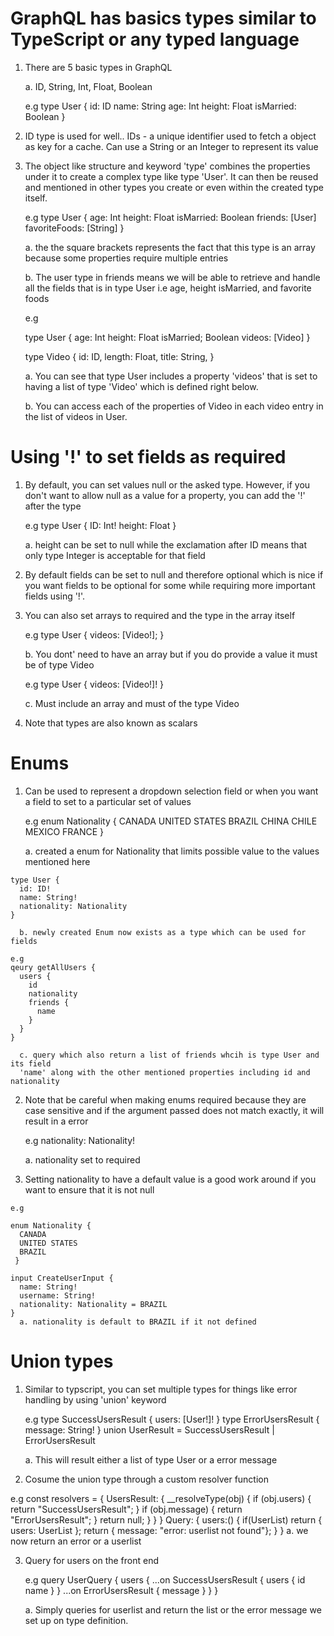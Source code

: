 # GraphQL has basics types similar to TypeScript or any typed language

   1. There are 5 basic types in GraphQL

      a. ID, String, Int, Float, Boolean
   
      e.g
      type User {
         id: ID
         name: String
         age: Int
         height: Float
         isMarried: Boolean
      }

   2. ID type is used for well.. IDs - a unique identifier used to fetch a
      object as key for a cache. Can use a String or an Integer to represent its
      value
      
   3. The object like structure and keyword 'type' combines the properties under
      it to create a complex type like type 'User'. It can then be reused and
      mentioned in other types you create or even within the created type
      itself. 

      e.g
      type User {
         age: Int
         height: Float
         isMarried: Boolean
         friends: [User]
         favoriteFoods: [String]
      }

      a. the the square brackets represents the fact that this type is an array
      because some properties require multiple entries

      b. The user type in friends means we will be able to retrieve and handle
      all the fields that is in type User i.e age, height isMarried, and
      favorite foods 

      e.g 

      type User {
         age: Int
         height: Float
         isMarried; Boolean 
         videos: [Video]
      }

      type Video {
         id: ID,
         length: Float,
         title: String,
      }

      a. You can see that type User includes a property 'videos' that is set to
      having a list of type 'Video' which is defined right below. 
      
      b. You can access each of the properties of Video in each video entry in the list of videos
      in User. 

# Using '!' to set fields as required 

   1. By default, you can set values null or the asked type. However, if you
      don't want to allow null as a value for a property, you can add the '!'
      after the type

      e.g
      type User {
         ID: Int!
         height: Float
      }

      a. height can be set to null while the exclamation after ID means that
      only type Integer is acceptable for that field

   2. By default fields can be set to null and therefore optional which is nice
      if you want  fields to be optional for some while requiring more important
      fields using '!'.

   3. You can also set arrays to required and the type in the array itself 

      e.g
      type User {
         videos: [Video!];
      }

      b. You dont' need to have an array but if you do provide a value it must
      be of type Video

      e.g
      type User {
         videos: [Video!]!
      }

      c. Must include an array and must of the type Video

   4. Note that types are also known as scalars 

# Enums 

  1. Can be used to represent a dropdown selection field or when you want a
     field to set to a particular set of values 

     e.g 
     enum Nationality {
      CANADA
      UNITED STATES
      BRAZIL
      CHINA
      CHILE
      MEXICO
      FRANCE
     }
    
      a. created a enum for Nationality that limits possible value to the values mentioned here 

    type User {
      id: ID!
      name: String!
      nationality: Nationality
    }

      b. newly created Enum now exists as a type which can be used for fields 

    e.g
    qeury getAllUsers {
      users {
        id
        nationality
        friends {
          name
        }
      }
    }

      c. query which also return a list of friends whcih is type User and its field
      'name' along with the other mentioned properties including id and nationality

  2. Note that be careful when making enums required because they are case
     sensitive and if the argument passed does not match exactly, it will result
     in a error

     e.g nationality: Nationality!

      a. nationality set to required 

  3. Setting nationality to have a default value is a good work around if you
     want to ensure that it is not null 

    e.g

    enum Nationality {
      CANADA
      UNITED STATES
      BRAZIL
     }

    input CreateUserInput {
      name: String!
      username: String!
      nationality: Nationality = BRAZIL
    }
      a. nationality is default to BRAZIL if it not defined

# Union types 

   1. Similar to typscript, you can set multiple types for things like error
      handling by using 'union' keyword 

      e.g
      type SuccessUsersResult {
         users: [User!]!
      }
      type ErrorUsersResult {
         message: String!
      }
      union UserResult = SuccessUsersResult | ErrorUsersResult

         a. This will result either a list of type User or a error message 

   2. Cosume the union type through a custom resolver function

   e.g
   const resolvers = {
      UsersResult: {
         __resolveType(obj) {
            if (obj.users) {
               return "SuccessUsersResult";
            }
            if (obj.message) {
               return "ErrorUsersResult";
            }
            return null;
         }
      }
   }
   Query: {
      users:() {
         if(UserList) return { users: UserList };
         return { message: "error: userlist not found"};
      }
   }
      a. we now return an error or a userlist 

   3. Query for users on the front end

      e.g
      query UserQuery {
         users {
            ...on SuccessUsersResult {
               users {
                  id
                  name
               }
            }
            ...on ErrorUsersResult {
               message
            }
         }
      }

         a. Simply queries for userlist and return the list or the error message
         we set up on type definition.